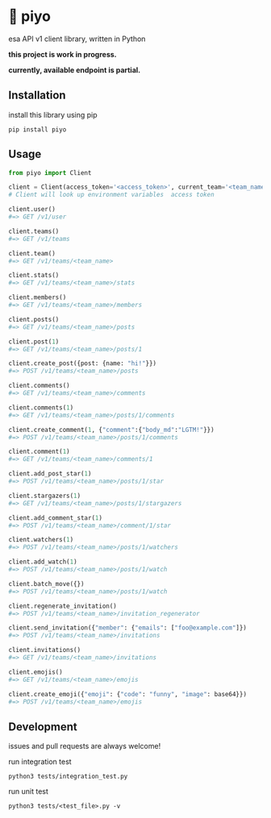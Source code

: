 # 🐣 piyo
esa API v1 client library, written in Python

**this project is work in progress.**

**currently,  available endpoint is partial.**

## Installation

install this library using pip
``` shell
pip install piyo
```

## Usage

``` python
from piyo import Client

client = Client(access_token='<access_token>', current_team='<team_name>')
# Client will look up environment variables  access token

client.user()
#=> GET /v1/user

client.teams()
#=> GET /v1/teams

client.team()
#=> GET /v1/teams/<team_name>

client.stats()
#=> GET /v1/teams/<team_name>/stats

client.members()
#=> GET /v1/teams/<team_name>/members

client.posts()
#=> GET /v1/teams/<team_name>/posts

client.post(1)
#=> GET /v1/teams/<team_name>/posts/1

client.create_post({post: {name: "hi!"}})
#=> POST /v1/teams/<team_name>/posts

client.comments()
#=> GET /v1/teams/<team_name>/comments

client.comments(1)
#=> GET /v1/teams/<team_name>/posts/1/comments

client.create_comment(1, {"comment":{"body_md":"LGTM!"}})
#=> POST /v1/teams/<team_name>/posts/1/comments

client.comment(1)
#=> GET /v1/teams/<team_name>/comments/1

client.add_post_star(1)
#=> POST /v1/teams/<team_name>/posts/1/star

client.stargazers(1)
#=> GET /v1/teams/<team_name>/posts/1/stargazers

client.add_comment_star(1)
#=> POST /v1/teams/<team_name>/comment/1/star

client.watchers(1)
#=> POST /v1/teams/<team_name>/posts/1/watchers

client.add_watch(1)
#=> POST /v1/teams/<team_name>/posts/1/watch

client.batch_move({})
#=> POST /v1/teams/<team_name>/posts/1/watch

client.regenerate_invitation()
#=> POST /v1/teams/<team_name>/invitation_regenerator

client.send_invitation({"member": {"emails": ["foo@example.com"]})
#=> POST /v1/teams/<team_name>/invitations

client.invitations()
#=> GET /v1/teams/<team_name>/invitations

client.emojis()
#=> GET /v1/teams/<team_name>/emojis

client.create_emoji({"emoji": {"code": "funny", "image": base64}})
#=> POST /v1/teams/<team_name>/emojis

```

## Development

issues and pull requests are always welcome!

run integration test

``` shell
python3 tests/integration_test.py
```

run unit test

``` shell
python3 tests/<test_file>.py -v
```